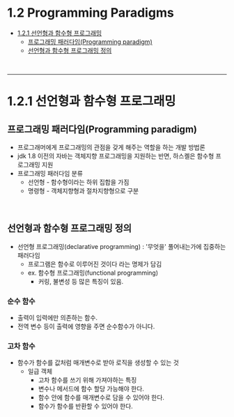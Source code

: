 # 1.2 Programming Paradigms

- [1.2.1 선언형과 함수형 프로그래밍](#121-선언형과-함수형-프로그래밍)
  - [프로그래밍 패러다임(Programming paradigm)](#프로그래밍-패러다임programming-paradigm)
  - [선언형과 함수형 프로그래밍 정의](#선언형과-함수형-프로그래밍-정의)

</br>

---
# 1.2.1 선언형과 함수형 프로그래밍
## 프로그래밍 패러다임(Programming paradigm)
- 프로그래머에게 프로그래밍의 관점을 갖게 해주는 역할을 하는 개발 방법론
- jdk 1.8 이전의 자바는 객체지향 프로그래밍을 지원하는 반면, 하스켈은 함수형 프로그래밍 지원
- 프로그래밍 패러다임 분류
  - 선언형 - 함수형이라는 하위 집합을 가짐
  - 명령형 - 객체지향형과 절차지향형으로 구분
  
<br/>

## 선언형과 함수형 프로그래밍 정의
- 선언형 프로그래밍(declarative programming) : '무엇을' 풀어내는가에 집중하는 패러다임
  - 프로그램은 함수로 이루어진 것이다 라는 명제가 담김
  - ex. 함수형 프로그래밍(functional programming)
    - 커링, 불변성 등 많은 특징이 있음.

### 순수 함수
- 출력이 입력에만 의존하는 함수.
- 전역 변수 등이 출력에 영향을 주면 순수함수가 아니다.

### 고차 함수
- 함수가 함수를 값처럼 매개변수로 받아 로직을 생성할 수 있는 것
  - 일급 객체
    - 고차 함수를 쓰기 위해 가져야하는 특징
    - 변수나 메서드에 함수 할당 가능해야 한다.
    - 함수 안에 함수를 매개변수로 담을 수 있어야 한다.
    - 함수가 함수를 반환할 수 있어야 한다.